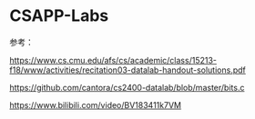 # CSAPP-Labs
参考：

https://www.cs.cmu.edu/afs/cs/academic/class/15213-f18/www/activities/recitation03-datalab-handout-solutions.pdf

https://github.com/cantora/cs2400-datalab/blob/master/bits.c

https://www.bilibili.com/video/BV183411k7VM
